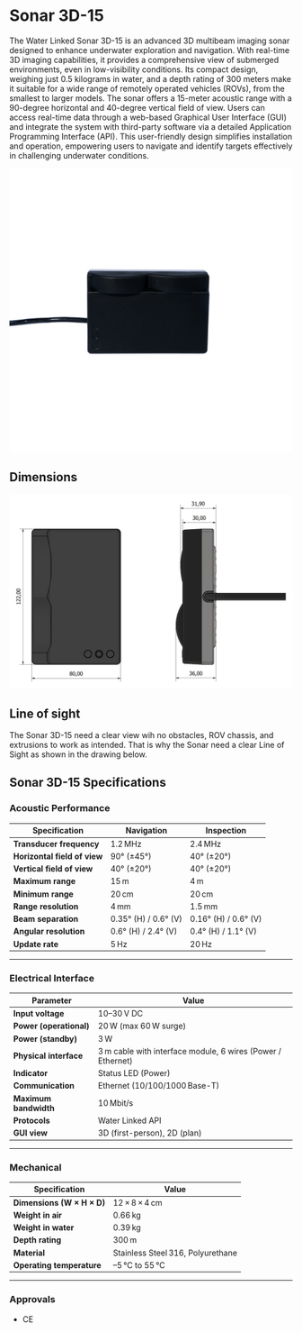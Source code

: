 # Sonar 3D-15

The Water Linked Sonar 3D-15 is an advanced 3D multibeam imaging sonar designed to enhance underwater exploration and navigation. With real-time 3D imaging capabilities, it provides a comprehensive view of submerged environments, even in low-visibility conditions. Its compact design, weighing just 0.5 kilograms in water, and a depth rating of 300 meters make it suitable for a wide range of remotely operated vehicles (ROVs), from the smallest to larger models. The sonar offers a 15-meter acoustic range with a 90-degree horizontal and 40-degree vertical field of view. Users can access real-time data through a web-based Graphical User Interface (GUI) and integrate the system with third-party software via a detailed Application Programming Interface (API). This user-friendly design simplifies installation and operation, empowering users to navigate and identify targets effectively in challenging underwater conditions.

<!-- Insert image of 3d sonar below -->
![Sonar 3D 15](../../img/Sonar-3D-15-front.png)


## Dimensions

![Sonar 3D 15 Dimensions](../../img/transparent_background_image.png)


## Line of sight

The Sonar 3D-15 need a clear view wih no obstacles, ROV chassis, and extrusions to work as intended. That is why the Sonar need a clear Line of Sight as shown in the drawing below.

<!-- Insert drawing of Line of Sight -->

## Sonar 3D-15 Specifications

### Acoustic Performance

| Specification                 | Navigation                   | Inspection                    |
|------------------------------|------------------------------|------------------------------|
| **Transducer frequency**     | 1.2 MHz                     | 2.4 MHz                      |
| **Horizontal field of view** | 90° (±45°)                  | 40° (±20°)                   |
| **Vertical field of view**   | 40° (±20°)                  | 40° (±20°)                   |
| **Maximum range**            | 15 m                        | 4 m                          |
| **Minimum range**            | 20 cm                       | 20 cm                        |
| **Range resolution**         | 4 mm                        | 1.5 mm                       |
| **Beam separation**          | 0.35° (H) / 0.6° (V)         | 0.16° (H) / 0.6° (V)         |
| **Angular resolution**       | 0.6° (H) / 2.4° (V)          | 0.4° (H) / 1.1° (V)          |
| **Update rate**              | 5 Hz                        | 20 Hz                        |

---

### Electrical Interface

| Parameter                     | Value                                                                         |
|------------------------------|-------------------------------------------------------------------------------|
| **Input voltage**            | 10–30 V DC                                                                    |
| **Power (operational)**      | 20 W (max 60 W surge)                                                         |
| **Power (standby)**          | 3 W                                                                           |
| **Physical interface**       | 3 m cable with interface module, 6 wires (Power / Ethernet)                   |
| **Indicator**                | Status LED (Power)                                                            |
| **Communication**            | Ethernet (10/100/1000 Base-T)                                                 |
| **Maximum bandwidth**        | 10 Mbit/s                                                                     |
| **Protocols**                | Water Linked API                                                              |
| **GUI view**                 | 3D (first-person), 2D (plan)                                                 |

---

### Mechanical

| Specification                     | Value                               |
|----------------------------------|-------------------------------------|
| **Dimensions (W × H × D)**       | 12 × 8 × 4 cm                       |
| **Weight in air**                | 0.66 kg                             |
| **Weight in water**              | 0.39 kg                             |
| **Depth rating**                 | 300 m                               |
| **Material**                     | Stainless Steel 316, Polyurethane   |
| **Operating temperature**        | –5 °C to 55 °C                      |

---

### Approvals

- CE 


